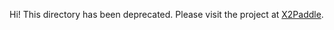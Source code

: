 Hi!
This directory has been deprecated.
Please visit the project at [X2Paddle](https://github.com/PaddlePaddle/X2Paddle).
